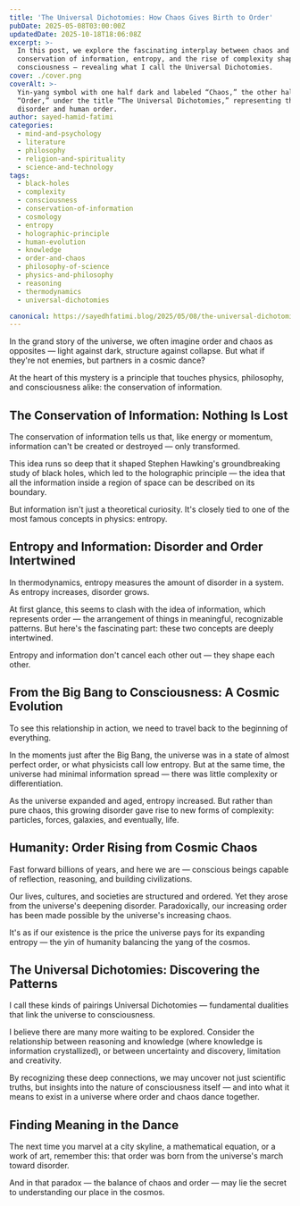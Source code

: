 ```yaml
---
title: 'The Universal Dichotomies: How Chaos Gives Birth to Order'
pubDate: 2025-05-08T03:00:00Z
updatedDate: 2025-10-18T18:06:08Z
excerpt: >-
  In this post, we explore the fascinating interplay between chaos and order, showing how the
  conservation of information, entropy, and the rise of complexity shape both the universe and human
  consciousness — revealing what I call the Universal Dichotomies.
cover: ./cover.png
coverAlt: >-
  Yin-yang symbol with one half dark and labeled “Chaos,” the other half glowing orange and labeled
  “Order,” under the title “The Universal Dichotomies,” representing the balance between cosmic
  disorder and human order.
author: sayed-hamid-fatimi
categories:
  - mind-and-psychology
  - literature
  - philosophy
  - religion-and-spirituality
  - science-and-technology
tags:
  - black-holes
  - complexity
  - consciousness
  - conservation-of-information
  - cosmology
  - entropy
  - holographic-principle
  - human-evolution
  - knowledge
  - order-and-chaos
  - philosophy-of-science
  - physics-and-philosophy
  - reasoning
  - thermodynamics
  - universal-dichotomies

canonical: https://sayedhfatimi.blog/2025/05/08/the-universal-dichotomies-how-chaos-gives-birth-to-order/
---
```


In the grand story of the universe, we often imagine order and chaos as opposites — light against dark, structure against collapse. But what if they're not enemies, but partners in a cosmic dance?

At the heart of this mystery is a principle that touches physics, philosophy, and consciousness alike: the conservation of information.

## The Conservation of Information: Nothing Is Lost

The conservation of information tells us that, like energy or momentum, information can't be created or destroyed — only transformed.

This idea runs so deep that it shaped Stephen Hawking's groundbreaking study of black holes, which led to the holographic principle — the idea that all the information inside a region of space can be described on its boundary.

But information isn't just a theoretical curiosity. It's closely tied to one of the most famous concepts in physics: entropy.

## Entropy and Information: Disorder and Order Intertwined

In thermodynamics, entropy measures the amount of disorder in a system. As entropy increases, disorder grows.

At first glance, this seems to clash with the idea of information, which represents order — the arrangement of things in meaningful, recognizable patterns. But here's the fascinating part: these two concepts are deeply intertwined.

Entropy and information don't cancel each other out — they shape each other.

## From the Big Bang to Consciousness: A Cosmic Evolution

To see this relationship in action, we need to travel back to the beginning of everything.

In the moments just after the Big Bang, the universe was in a state of almost perfect order, or what physicists call low entropy. But at the same time, the universe had minimal information spread — there was little complexity or differentiation.

As the universe expanded and aged, entropy increased. But rather than pure chaos, this growing disorder gave rise to new forms of complexity: particles, forces, galaxies, and eventually, life.

## Humanity: Order Rising from Cosmic Chaos

Fast forward billions of years, and here we are — conscious beings capable of reflection, reasoning, and building civilizations.

Our lives, cultures, and societies are structured and ordered. Yet they arose from the universe's deepening disorder. Paradoxically, our increasing order has been made possible by the universe's increasing chaos.

It's as if our existence is the price the universe pays for its expanding entropy — the yin of humanity balancing the yang of the cosmos.

## The Universal Dichotomies: Discovering the Patterns

I call these kinds of pairings Universal Dichotomies — fundamental dualities that link the universe to consciousness.

I believe there are many more waiting to be explored. Consider the relationship between reasoning and knowledge (where knowledge is information crystallized), or between uncertainty and discovery, limitation and creativity.

By recognizing these deep connections, we may uncover not just scientific truths, but insights into the nature of consciousness itself — and into what it means to exist in a universe where order and chaos dance together.

## Finding Meaning in the Dance

The next time you marvel at a city skyline, a mathematical equation, or a work of art, remember this: that order was born from the universe's march toward disorder.

And in that paradox — the balance of chaos and order — may lie the secret to understanding our place in the cosmos.
